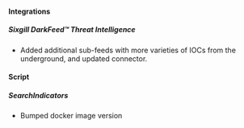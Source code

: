 
#### Integrations
##### Sixgill DarkFeed™ Threat Intelligence
- Added additional sub-feeds with more varieties of IOCs from the underground, and updated connector.

#### Script
##### SearchIndicators
- Bumped docker image version
